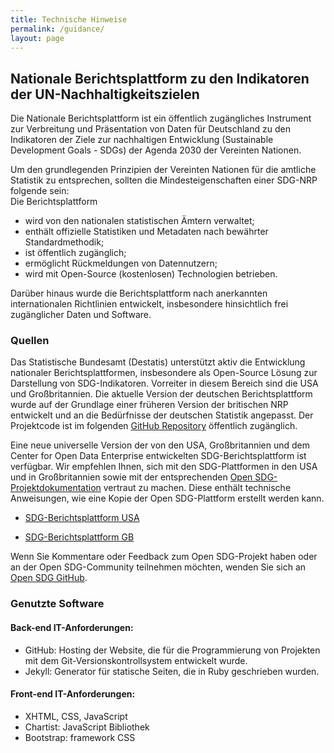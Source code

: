 ```yaml
---
title: Technische Hinweise
permalink: /guidance/
layout: page
---
```


## Nationale Berichtsplattform zu den Indikatoren der UN-Nachhaltigkeitszielen

Die Nationale Berichtsplattform ist ein öffentlich zugängliches Instrument zur Verbreitung und Präsentation von Daten für Deutschland zu den Indikatoren der Ziele zur nachhaltigen Entwicklung (Sustainable Development Goals - SDGs) der Agenda 2030 der Vereinten Nationen.

Um den grundlegenden Prinzipien der Vereinten Nationen für die amtliche Statistik zu entsprechen, sollten die Mindesteigenschaften einer SDG-NRP folgende sein: <br>
Die Berichtsplattform
- wird von den nationalen statistischen Ämtern verwaltet;
- enthält offizielle Statistiken und Metadaten nach bewährter Standardmethodik;
- ist öffentlich zugänglich;
- ermöglicht Rückmeldungen von Datennutzern;
- wird mit Open-Source (kostenlosen) Technologien betrieben.

Darüber hinaus wurde die Berichtsplattform nach anerkannten internationalen Richtlinien entwickelt, insbesondere hinsichtlich frei zugänglicher Daten und Software.


### Quellen

Das Statistische Bundesamt (Destatis) unterstützt aktiv die Entwicklung nationaler Berichtsplattformen, insbesondere als Open-Source Lösung zur Darstellung von SDG-Indikatoren. Vorreiter in diesem Bereich sind die USA und Großbritannien.
Die aktuelle Version der deutschen Berichtsplattform wurde auf der Grundlage einer früheren Version der britischen NRP entwickelt und an die Bedürfnisse der deutschen Statistik angepasst.
Der Projektcode ist im folgenden [GitHub Repository](https://github.com/G205SDGs/sdg-indicators) öffentlich zugänglich.

Eine neue universelle Version der von den USA, Großbritannien und dem Center for Open Data Enterprise entwickelten SDG-Berichtsplattform ist verfügbar. Wir empfehlen Ihnen, sich mit den SDG-Plattformen in den USA und in Großbritannien sowie mit der entsprechenden [Open SDG-Projektdokumentation](https://open-sdg.readthedocs.io/en/latest/) vertraut zu machen. Diese enthält technische Anweisungen, wie eine Kopie der Open SDG-Plattform erstellt werden kann.

- [SDG-Berichtsplattform USA](https://sdg.data.gov/)

- [SDG-Berichtsplattform GB](https://sustainabledevelopment-uk.github.io)

Wenn Sie Kommentare oder Feedback zum Open SDG-Projekt haben oder an der Open SDG-Community teilnehmen möchten, wenden Sie sich an [Open SDG GitHub](https://github.com/open-sdg/open-sdg/issues).

### Genutzte Software

#### Back-end IT-Anforderungen:
- GitHub: Hosting der Website, die für die Programmierung von Projekten mit dem Git-Versionskontrollsystem entwickelt wurde.
- Jekyll: Generator für statische Seiten, die in Ruby geschrieben wurden.

#### Front-end IT-Anforderungen:
- XHTML, CSS, JavaScript
- Chartist: JavaScript Bibliothek
- Bootstrap: framework CSS
